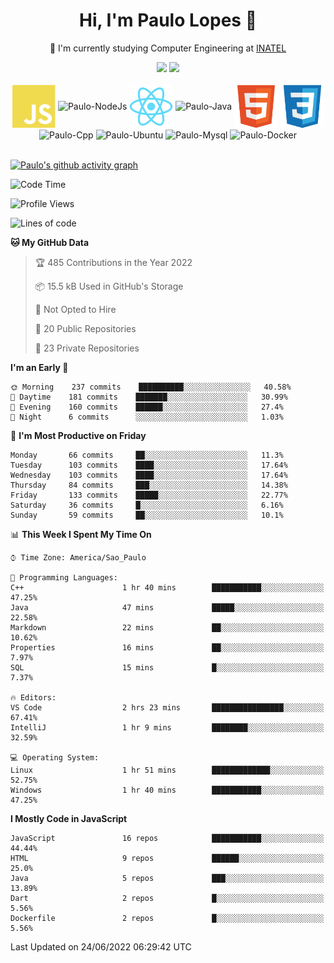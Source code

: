 <div>
  <h1 align="center" > Hi, I'm Paulo Lopes 👋 </h1>
  <p align="center" >🔭 I'm currently studying Computer Engineering at <a href="https://inatel.br/home/" target="_blank">INATEL</a>
  
  </p>
  <div align="center"> 
  <a href="https://www.instagram.com/paulotc1999/" target="_blank"><img src="https://img.shields.io/badge/-Instagram-%23E4405F?style=for-the-badge&logo=instagram&logoColor=white" target="_blank"></a>
  <a href="https://www.linkedin.com/in/paulotc1999/" target="_blank"><img src="https://img.shields.io/badge/-LinkedIn-%230077B5?style=for-the-badge&logo=linkedin&logoColor=white" target="_blank"></a> 
</div>
  
 <div style="display: inline_block" align="center"><br>
  <img align="center" alt="Paulo-Js" height="70" width="70" src="https://raw.githubusercontent.com/devicons/devicon/master/icons/javascript/javascript-plain.svg">
  <img align="center" alt="Paulo-NodeJs" height="70" width="70" src="https://cdn.jsdelivr.net/gh/devicons/devicon/icons/nodejs/nodejs-plain.svg">
  <img align="center" alt="Paulo-React" height="70" width="70" src="https://raw.githubusercontent.com/devicons/devicon/master/icons/react/react-original.svg">
  <img align="center" alt="Paulo-Java" height="70" width="70" src="https://cdn.jsdelivr.net/gh/devicons/devicon/icons/java/java-original.svg">
  <img align="center" alt="Paulo-HTML" height="70" width="70" src="https://raw.githubusercontent.com/devicons/devicon/master/icons/html5/html5-original.svg">
  <img align="center" alt="Paulo-CSS" height="70" width="70" src="https://raw.githubusercontent.com/devicons/devicon/master/icons/css3/css3-original.svg">
  <img align="center" alt="Paulo-Cpp" height="70" width="70" src="https://cdn.jsdelivr.net/gh/devicons/devicon/icons/cplusplus/cplusplus-original.svg">
  <img align="center" alt="Paulo-Ubuntu" height="70" width="70" src="https://cdn.jsdelivr.net/gh/devicons/devicon/icons/ubuntu/ubuntu-plain.svg">
  <img align="center" alt="Paulo-Mysql" height="70" width="70" src="https://cdn.jsdelivr.net/gh/devicons/devicon/icons/mysql/mysql-original.svg">
  <img align="center" alt="Paulo-Docker" height="70" width="70" src="https://cdn.jsdelivr.net/gh/devicons/devicon/icons/docker/docker-plain.svg">
  
</div>
</a>

</br>

[![Paulo's github activity graph](https://activity-graph.herokuapp.com/graph?username=paulotc1999&theme=chartreuse-dark)](https://github.com/ashutosh00710/github-readme-activity-graph)

<div>

<!--START_SECTION:waka-->
![Code Time](http://img.shields.io/badge/Code%20Time-177%20hrs%2024%20mins-blue)

![Profile Views](http://img.shields.io/badge/Profile%20Views-9-blue)

![Lines of code](https://img.shields.io/badge/From%20Hello%20World%20I%27ve%20Written-1%20Million%20lines%20of%20code-blue)

**🐱 My GitHub Data** 

> 🏆 485 Contributions in the Year 2022
 > 
> 📦 15.5 kB Used in GitHub's Storage 
 > 
> 🚫 Not Opted to Hire
 > 
> 📜 20 Public Repositories 
 > 
> 🔑 23 Private Repositories  
 > 
**I'm an Early 🐤** 

```text
🌞 Morning    237 commits    ██████████░░░░░░░░░░░░░░░   40.58% 
🌆 Daytime    181 commits    ███████░░░░░░░░░░░░░░░░░░   30.99% 
🌃 Evening    160 commits    ██████░░░░░░░░░░░░░░░░░░░   27.4% 
🌙 Night      6 commits      ░░░░░░░░░░░░░░░░░░░░░░░░░   1.03%

```
📅 **I'm Most Productive on Friday** 

```text
Monday       66 commits     ██░░░░░░░░░░░░░░░░░░░░░░░   11.3% 
Tuesday      103 commits    ████░░░░░░░░░░░░░░░░░░░░░   17.64% 
Wednesday    103 commits    ████░░░░░░░░░░░░░░░░░░░░░   17.64% 
Thursday     84 commits     ███░░░░░░░░░░░░░░░░░░░░░░   14.38% 
Friday       133 commits    █████░░░░░░░░░░░░░░░░░░░░   22.77% 
Saturday     36 commits     █░░░░░░░░░░░░░░░░░░░░░░░░   6.16% 
Sunday       59 commits     ██░░░░░░░░░░░░░░░░░░░░░░░   10.1%

```


📊 **This Week I Spent My Time On** 

```text
⌚︎ Time Zone: America/Sao_Paulo

💬 Programming Languages: 
C++                      1 hr 40 mins        ███████████░░░░░░░░░░░░░░   47.25% 
Java                     47 mins             █████░░░░░░░░░░░░░░░░░░░░   22.58% 
Markdown                 22 mins             ██░░░░░░░░░░░░░░░░░░░░░░░   10.62% 
Properties               16 mins             ██░░░░░░░░░░░░░░░░░░░░░░░   7.97% 
SQL                      15 mins             █░░░░░░░░░░░░░░░░░░░░░░░░   7.37%

🔥 Editors: 
VS Code                  2 hrs 23 mins       ████████████████░░░░░░░░░   67.41% 
IntelliJ                 1 hr 9 mins         ████████░░░░░░░░░░░░░░░░░   32.59%

💻 Operating System: 
Linux                    1 hr 51 mins        █████████████░░░░░░░░░░░░   52.75% 
Windows                  1 hr 40 mins        ███████████░░░░░░░░░░░░░░   47.25%

```

**I Mostly Code in JavaScript** 

```text
JavaScript               16 repos            ███████████░░░░░░░░░░░░░░   44.44% 
HTML                     9 repos             ██████░░░░░░░░░░░░░░░░░░░   25.0% 
Java                     5 repos             ███░░░░░░░░░░░░░░░░░░░░░░   13.89% 
Dart                     2 repos             █░░░░░░░░░░░░░░░░░░░░░░░░   5.56% 
Dockerfile               2 repos             █░░░░░░░░░░░░░░░░░░░░░░░░   5.56%

```



 Last Updated on 24/06/2022 06:29:42 UTC
<!--END_SECTION:waka-->


